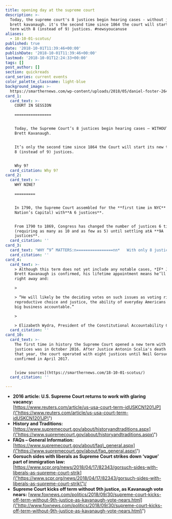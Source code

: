 ```yaml
---
title: opening day at the supreme court
description: >-
  Today, the supreme court's 8 justices begin hearing cases - without judge
  brett kavanaugh. it's the second time since 1864 the court will start its new
  term with 8 (instead of 9) justices. #newsyoucanuse
aliases:
  - 18-10-01-scotus/
published: true
date: '2018-10-01T11:39:46+00:00'
publishDate: '2018-10-01T11:39:46+00:00'
lastmod: '2018-10-01T12:24:33+00:00'
tags: []
post_author: []
section: quickreads
card_series: current events
color_palette_classname: light-blue
background_image: >-
  https://smarthernews.com/wp-content/uploads/2018/05/daniel-foster-264237-unsplash-scaled.jpg
card_1:
  card_text: >-
    COURT IN SESSION

    ================


    Today, the Supreme Court’s 8 justices begin hearing cases – WITHOUT Judge
    Brett Kavanaugh.


    It’s only the second time since 1864 the Court will start its new term with
    8 (instead of 9) justices.


    Why 9?
  card_citation: Why 9?
card_2:
  card_text: >-
    WHY NINE?

    =========


    In 1790, the Supreme Court assembled for the **first time in NYC** (then our
    Nation’s Capital) with**A 6 justices**.


    From 1790 to 1869, Congress has changed the number of justices 6 times
    (requiring as many as 10 and as few as 5) until settling atA **9A
    justices**.
  card_citation: ''
card_3:
  card_text: "WHY “9” MATTERS:n================nn*   With only 8 justices, a 4-4 tie means the lower courtax19s ruling stands (as if the Supreme Court never heard the case).n*   **A 4-4 case can be reheard once a 9th justice is added**. In 2017, the Court reheard a 4-4 case it heard in 2016, and ruled 5-4 to strike down a vauge immigration law that made it easier to deport immigrants convicted of crimes."
  card_citation: ''
card_4:
  card_text: >-
    > Although this term does not yet include any notable cases, *IF* Judge
    Brett Kavanaugh is confirmed, his lifetime appointment means he’ll start
    right away and:

    > 

    > “He will likely be the deciding votes on such issues as voting rights,
    reproductive choice and justice, the ability of everyday Americans to hold
    big business accountable.”

    > 

    > Elizabeth Wydra, President of the Constitutional Accountability Center
  card_citation: ''
card_10:
  card_text: >-
    The first time in history the Supreme Court opened a new term with eight
    justices was in October 2016. After Justice Antonin Scalia's death earlier
    that year, the court operated with eight justices until Neil Gorsuch was
    confirmed in April 2017.


    [view sources](https://smarthernews.com/18-10-01-scotus/)
  card_citation: ''

---
```

*   **2016 article: U.S. Supreme Court returns to work with glaring vacancy:**  
    [https://www.reuters.com/article/us-usa-court-term-idUSKCN1201JP](\"https://www.reuters.com/article/us-usa-court-term-idUSKCN1201JP\")
*   **History and Traditions:**  
    [https://www.supremecourt.gov/about/historyandtraditions.aspx](\"https://www.supremecourt.gov/about/historyandtraditions.aspx\")
*   **FAQs – General Information:**  
    [https://www.supremecourt.gov/about/faq\_general.aspx](\"https://www.supremecourt.gov/about/faq_general.aspx\")
*   **Gorsuch sides with liberals as Supreme Court strikes down ‘vague’ part of immigration law:**  
    [https://www.scpr.org/news/2018/04/17/82343/gorsuch-sides-with-liberals-as-supreme-court-strik](\"https://www.scpr.org/news/2018/04/17/82343/gorsuch-sides-with-liberals-as-supreme-court-strik\")/
*   **Supreme Court kicks off term without 9th justice, as Kavanaugh vote nears:** [www.foxnews.com/politics/2018/09/30/supreme-court-kicks-off-term-without-9th-justice-as-kavanaugh-vote-nears.html](\"http://www.foxnews.com/politics/2018/09/30/supreme-court-kicks-off-term-without-9th-justice-as-kavanaugh-vote-nears.html\")
